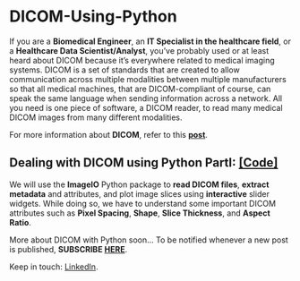 # DICOM-Using-Python

If you are a **Biomedical Engineer**, an **IT Specialist in the healthcare field**, or a **Healthcare Data Scientist/Analyst**, you’ve probably used or at least heard about DICOM because it’s everywhere related to medical imaging systems. DICOM is a set of standards that are created to allow communication across multiple modalities between multiple manufacturers so that all medical machines, that are DICOM-compliant of course, can speak the same language when sending information across a network. All you need is one piece of software, a DICOM reader, to read many medical DICOM images from many different modalities.

For more information about **DICOM**, refer to this **[post](https://medium.com/@omar.ok1998/what-is-dicom-a28c5fe24c9d)**.

## Dealing with DICOM using Python PartI: [[Code]](https://github.com/OmarAlkousa/DICOM-Using-Python/blob/main/Dealing%20with%20DICOM%20using%20Python%20PartI/Dealing_with_DICOM_using_Python_%20PartI.ipynb)
We will use the **ImageIO** Python package to **read DICOM files**, **extract metadata** and attributes, and plot image slices using **interactive** slider widgets. While doing so, we have to understand some important DICOM attributes such as **Pixel Spacing**, **Shape**, **Slice Thickness**, and **Aspect Ratio**.


More about DICOM with Python soon... To be notified whenever a new post is published, **SUBSCRIBE [HERE](https://medium.com/@omar.ok1998/subscribe)**.

Keep in touch: [LinkedIn](https://www.linkedin.com/in/omar-alkousa).

